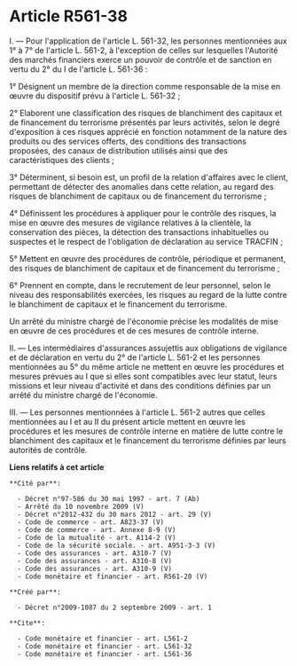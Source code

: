 # Article R561-38

I. ― Pour l'application de l'article L. 561-32, les personnes mentionnées aux 1° à 7° de l'article L. 561-2, à l'exception de
celles sur lesquelles l'Autorité des marchés financiers exerce un pouvoir de contrôle et de sanction en vertu du 2° du I de
l'article L. 561-36 : 

1° Désignent un membre de la direction comme responsable de la mise en œuvre du dispositif prévu à l'article L. 561-32 ; 

2° Elaborent une classification des risques de blanchiment des capitaux et de financement du terrorisme présentés par leurs
activités, selon le degré d'exposition à ces risques apprécié en fonction notamment de la nature des produits ou des services
offerts, des conditions des transactions proposées, des canaux de distribution utilisés ainsi que des caractéristiques des
clients ; 

3° Déterminent, si besoin est, un profil de la relation d'affaires avec le client, permettant de détecter des anomalies dans
cette relation, au regard des risques de blanchiment de capitaux ou de financement du terrorisme ; 

4° Définissent les procédures à appliquer pour le contrôle des risques, la mise en œuvre des mesures de vigilance relatives à
la clientèle, la conservation des pièces, la détection des transactions inhabituelles ou suspectes et le respect de
l'obligation de déclaration au service TRACFIN ; 

5° Mettent en œuvre des procédures de contrôle, périodique et permanent, des risques de blanchiment de capitaux et de
financement du terrorisme ; 

6° Prennent en compte, dans le recrutement de leur personnel, selon le niveau des responsabilités exercées, les risques au
regard de la lutte contre le blanchiment de capitaux et le financement du terrorisme. 

Un arrêté du ministre chargé de l'économie précise les modalités de mise en œuvre de ces procédures et de ces mesures de
contrôle interne. 

II. ― Les intermédiaires d'assurances assujettis aux obligations de vigilance et de déclaration en vertu du 2° de l'article
L. 561-2 et les personnes mentionnées au 5° du même article ne mettent en œuvre les procédures et mesures prévues au I que si
elles sont compatibles avec leur statut, leurs missions et leur niveau d'activité et dans des conditions définies par un
arrêté du ministre chargé de l'économie. 

III. ― Les personnes mentionnées à l'article L. 561-2 autres que celles mentionnées au I et au II du présent article mettent
en œuvre les procédures et les mesures de contrôle interne en matière de lutte contre le blanchiment des capitaux et le
financement du terrorisme définies par leurs autorités de contrôle.

**Liens relatifs à cet article**

	**Cité par**:

	  - Décret n°97-586 du 30 mai 1997 - art. 7 (Ab)
	  - Arrêté du 10 novembre 2009 (V)
	  - Décret n°2012-432 du 30 mars 2012 - art. 29 (V)
	  - Code de commerce - art. A823-37 (V)
	  - Code de commerce - art. Annexe 8-9 (V)
	  - Code de la mutualité - art. A114-2 (V)
	  - Code de la sécurité sociale. - art. A951-3-3 (V)
	  - Code des assurances - art. A310-7 (V)
	  - Code des assurances - art. A310-8 (V)
	  - Code des assurances - art. A310-9 (V)
	  - Code monétaire et financier - art. R561-20 (V)

	**Créé par**:

	  - Décret n°2009-1087 du 2 septembre 2009 - art. 1

	**Cite**:

	  - Code monétaire et financier - art. L561-2
	  - Code monétaire et financier - art. L561-32
	  - Code monétaire et financier - art. L561-36
